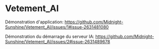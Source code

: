 # Vetement_AI
Démonstration d'application:
https://github.com/Midnight-Sunshine/Vetement_AI/issues/1#issue-2631481080

Démonstration du démarrage du serveur IA:
https://github.com/Midnight-Sunshine/Vetement_AI/issues/2#issue-2631489678
